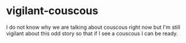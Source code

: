 # vigilant-couscous

I do not know why we are talking about couscous right now but I'm still vigilant about this odd story so that if I see a couscous I can be ready.
